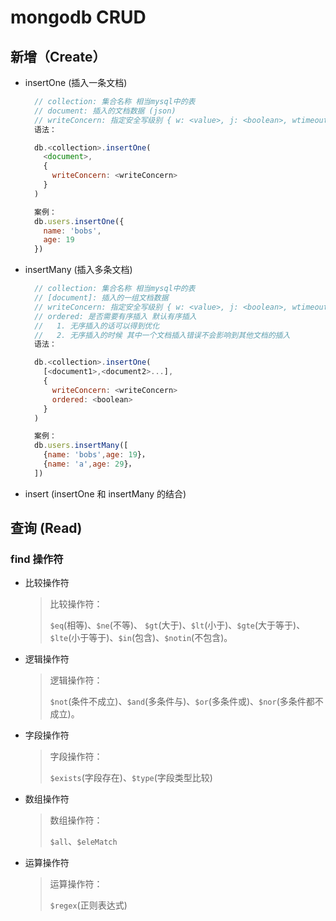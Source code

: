 # mongodb CRUD

## 新增（Create）

- insertOne (插入一条文档)

  ```js
    // collection: 集合名称 相当mysql中的表
    // document: 插入的文档数据 (json)
    // writeConcern: 指定安全写级别 { w: <value>, j: <boolean>, wtimeout: <number> } 可选
    语法：

    db.<collection>.insertOne(
      <document>,
      {
        writeConcern: <writeConcern>
      }
    )

    案例：
    db.users.insertOne({
      name: 'bobs',
      age: 19
    })

  ```

- insertMany (插入多条文档)

  ```js
    // collection: 集合名称 相当mysql中的表
    // [document]: 插入的一组文档数据
    // writeConcern: 指定安全写级别 { w: <value>, j: <boolean>, wtimeout: <number> } 可选
    // ordered: 是否需要有序插入 默认有序插入
    //   1. 无序插入的话可以得到优化
    //   2. 无序插入的时候 其中一个文档插入错误不会影响到其他文档的插入
    语法：

    db.<collection>.insertOne(
      [<document1>,<document2>...],
      {
        writeConcern: <writeConcern>
        ordered: <boolean>
      }
    )

    案例：
    db.users.insertMany([
      {name: 'bobs',age: 19}，
      {name: 'a',age: 29}，
    ])

  ```

- insert (insertOne 和 insertMany 的结合)

## 查询 (Read)

### find 操作符

- 比较操作符

  > 比较操作符：
  >
  > `$eq`(相等)、`$ne`(不等)、 `$gt`(大于)、`$lt`(小于)、`$gte`(大于等于)、`$lte`(小于等于)、`$in`(包含)、`$notin`(不包含)。

- 逻辑操作符

  > 逻辑操作符：
  >
  > `$not`(条件不成立)、`$and`(多条件与)、`$or`(多条件或)、`$nor`(多条件都不成立)。

- 字段操作符

  > 字段操作符：
  >
  > `$exists`(字段存在)、`$type`(字段类型比较)

- 数组操作符

  > 数组操作符：
  >
  > `$all`、`$eleMatch`

- 运算操作符

  > 运算操作符：
  >
  > `$regex`(正则表达式)
